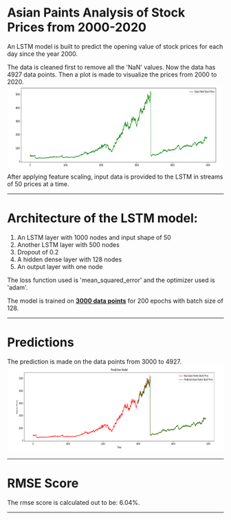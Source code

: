 # Asian Paints Analysis of Stock Prices from 2000-2020

An LSTM model is built to predict the opening value of stock prices for each day since the year 2000. 


The data is cleaned first to remove all the 'NaN' values. Now the data has 4927 data points. Then a plot is made to visualize the prices from 2000 to 2020.<br> 
<img src="../results/ap1.PNG" width="900" height="200"><br>
After applying feature scaling, input data is provided to the LSTM in streams of 50 prices at a time.
<hr>

# Architecture of the LSTM model:
1) An LSTM layer with 1000 nodes and input shape of 50<br>
2) Another LSTM layer with 500 nodes<br>
3) Dropout of 0.2<br>
4) A hidden dense layer with 128 nodes<br>
5) An output layer with one node 


The loss function used is 'mean_squared_error' and the optimizer used is 'adam'.


The model is trained on <b><u>3000 data points</u></b> for 200 epochs with batch size of 128.
<hr>

# Predictions 

The prediction is made on the data points from 3000 to 4927.<br>
<img src="../results/ap2.PNG" width="900" height="200">
<hr>

# RMSE Score

The rmse score is calculated out to be: 6.04%.
<hr>

